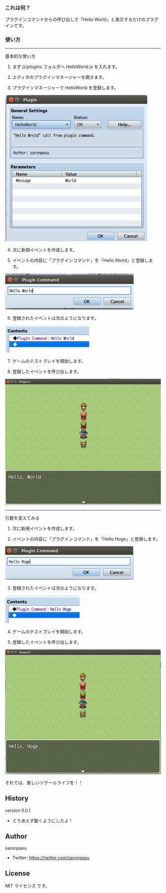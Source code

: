 ### これは何？

プラグインコマンドからの呼び出しで「Hello World」と表示するだけのプラグインです。

### 使い方

---
基本的な使い方

1) まず js/plugins フォルダへ HelloWorld.js を入れます。

2) エディタのプラグインマネージャーを開きます。

3) プラグインマネージャーで HelloWorld を登録します。

![プラグインマネージャーの操作画面](/HelloWorld/img/plugin_manager.png)

4) 次に新規イベントを作成します。

5) イベントの内容に「プラグインコマンド」を「Hello World」と登録します。

![プラグインコマンド登録画面](/HelloWorld/img/plugin_command_1.png)

6) 登録されたイベントは次のようになります。

![イベント内容](/HelloWorld/img/event_1.png)

7) ゲームのテストプレイを開始します。

8) 登録したイベントを呼び出します。

![イベント実行結果](/HelloWorld/img/result_1.png)


---
引数を変えてみる

1) 次に新規イベントを作成します。

2) イベントの内容に「プラグインコマンド」を「Hello Hoge」と登録します。

![プラグインコマンド登録画面](/HelloWorld/img/plugin_command_2.png)

3) 登録されたイベントは次のようになります。

![イベント内容](/HelloWorld/img/event_2.png)

4) ゲームのテストプレイを開始します。

5) 登録したイベントを呼び出します。

![イベント実行結果](/HelloWorld/img/result_2.png)


それでは、楽しいツクールライフを！！

## History
version 0.0.1
- とりあえず動くようにしたよ！

## Author
saronpasu

- Twitter: https://twitter.com/saronpasu

## License
MIT ライセンス です。

